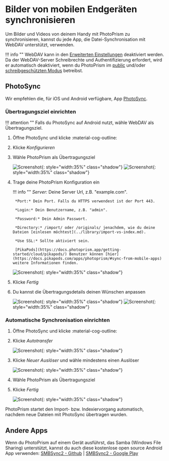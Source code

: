 # Bilder von mobilen Endgeräten synchronisieren #
Um Bilder und Videos von deinem Handy mit PhotoPrism zu synchronisieren, kannst du jede App, die Datei-Synchronisation mit WebDAV unterstützt, verwenden.

!!! info ""
    WebDAV kann in den [Erweiterten Einstellungen](../settings/advanced.md) deaktiviert werden.
    Da der WebDAV-Server Schreibrechte und Authentifizierung erfordert, wird er automatisch deaktiviert, wenn du PhotoPrism im [public](https://docs.photoprism.app/getting-started/config-options/#authentication) und/oder [schreibgeschützten Modus](https://docs.photoprism.app/getting-started/config-options/#feature-flags) betreibst.

## PhotoSync ##
Wir empfehlen die, für iOS und Android verfügbare, App [PhotoSync](https://link.photoprism.app/photosync).

### Übertragungsziel einrichten ###

!!! attention ""
    Falls du PhotoSync auf Android nutzt, wähle WebDAV als Übertragungsziel. 

1. Öffne PhotoSync und klicke :material-cog-outline:
2. Klicke *Konfigurieren*
3. Wähle PhotoPrism als Übertragungsziel

      ![Screenshot](img/photosync-1.jpg){: style="width:35%" class="shadow"}
      ![Screenshot](img/photosync-2.jpg){: style="width:35%" class="shadow"}
   
4. Trage deine PhotoPrism Konfiguration ein

    !!! info ""
        *Server:* Deine Server Url, z.B. "example.com".

        *Port:* Dein Port. Falls du HTTPS verwendest ist der Port 443.

        *Login:* Dein Benutzername, z.B. "admin".
        
        *Password:* Dein Admin Passwort.

        *Directory:* /import/ oder /originals/ jenachdem, wie du deine Dateien [einlesen möchtest](../library/import-vs-index.md).
        
        *Use SSL:* Sollte aktiviert sein.

        [PikaPods](https://docs.photoprism.app/getting-started/cloud/pikapods/) Benutzer können [hier](https://docs.pikapods.com/apps/photoprism/#sync-from-mobile-apps) weitere Informationen finden. 

      ![Screenshot](img/photosync-3.jpg){: style="width:35%" class="shadow"}

5. Klicke *Fertig*
6. Du kannst die Übertragungsdetails deinen Wünschen anpassen
   
      ![Screenshot](img/photosync-4.jpg){: style="width:35%" class="shadow"}
      ![Screenshot](img/photosync-5.jpg){: style="width:35%" class="shadow"}
   
### Automatische Synchronisation einrichten ###
1. Öffne PhotoSync und klicke :material-cog-outline:
2. Klicke *Autotransfer*

      ![Screenshot](img/photosync-1.jpg){: style="width:35%" class="shadow"}

3. Klicke *Neuer Auslöser* und wähle mindestens einen Auslöser
   
      ![Screenshot](img/photosync-6.jpg){: style="width:35%" class="shadow"}
   
4. Wähle PhotoPrism als Übertragungsziel
5. Klicke *Fertig*

      ![Screenshot](img/photosync-7.jpg){: style="width:35%" class="shadow"}

PhotoPrism startet den Import- bzw. Indexiervorgang automatisch, nachdem neue Dateien mit PhotoSync übertragen wurden.

## Andere Apps ##
Wenn du PhotoPrism auf einem Gerät ausführst, das Samba (Windows File Sharing) unterstützt, kannst du auch diese kostenlose open source Android App verwenden:
[SMBSync2 - Github](https://github.com/Sentaroh/SMBSync2/releases) | [SMBSync2 - Google Play](https://play.google.com/store/apps/details?id=com.sentaroh.android.SMBSync2)
